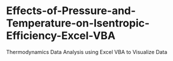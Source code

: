 # Effects-of-Pressure-and-Temperature-on-Isentropic-Efficiency-Excel-VBA
Thermodynamics Data Analysis using Excel VBA to Visualize Data
